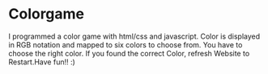 # Colorgame
I programmed a color game with html/css and javascript.
Color is displayed in RGB notation and mapped to six colors to choose from. 
You have to choose the right color. If you found the correct Color, refresh Website to Restart.Have fun!! :)
